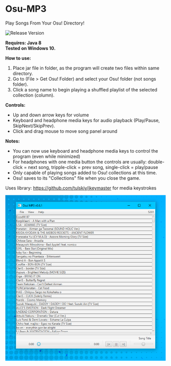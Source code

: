 # Osu-MP3
Play Songs From Your Osu! Directory!

![Release Version](https://img.shields.io/github/v/release/Supernova1114/Osu-MP3)
 
**Requires: Java 8**
<br>
**Tested on Windows 10.**

**How to use:**
1. Place jar file in folder, as the program will create two files within same directory.
2. Go to (File > Get Osu! Folder) and select your Osu! folder (not songs folder).
3. Click a song name to begin playing a shuffled playlist of the selected collection (column).

**Controls:**
* Up and down arrow keys for volume
* Keyboard and headphone media keys for audio playback (Play/Pause, SkipNext/SkipPrev).
* Click and drag mouse to move song panel around

**Notes:**
* You can now use keyboard and headphone media keys to control the program (even while minimized)
* For headphones with one media button the controls are usually: double-click = next song, tripple-click = prev song, single-click = play/pause
* Only capable of playing songs added to Osu! collections at this time.
* Osu! saves to its "Collections" file when you close the game.

Uses library: https://github.com/tulskiy/jkeymaster for media keystrokes

![Application Image](repoimages/appv0.6.1.png)
